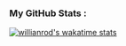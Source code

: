 ### My GitHub Stats : <br/>
[![willianrod's wakatime stats](https://github-readme-stats.vercel.app/api/wakatime?username=na0495)](https://github.com/na0495/github-readme-stats)

